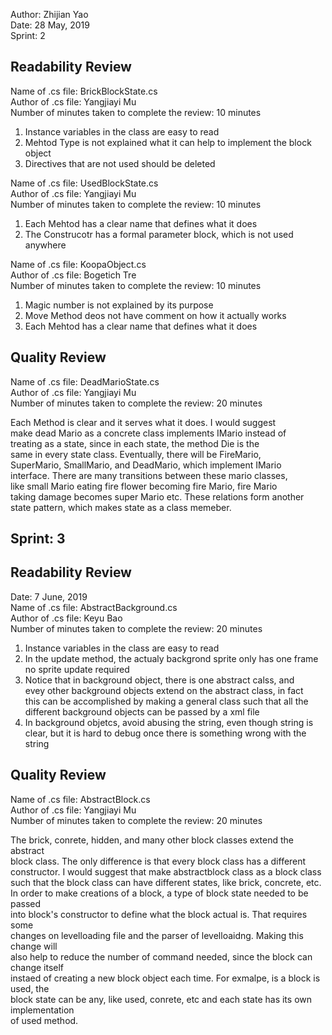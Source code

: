 Author: Zhijian Yao  
Date:  28 May, 2019  
Sprint: 2  

## Readability Review  

Name of .cs file: BrickBlockState.cs  
Author of .cs file: Yangjiayi Mu  
Number of minutes taken to complete the review: 10 minutes  
1. Instance variables in the class are easy to read 
2. Mehtod Type is not explained what it can help to implement the block object
3. Directives that are not used should be deleted

Name of .cs file: UsedBlockState.cs  
Author of .cs file: Yangjiayi Mu  
Number of minutes taken to complete the review: 10 minutes  
1. Each Mehtod has a clear name that defines what it does  
2. The Construcotr has a formal parameter block, which is not used anywhere  

Name of .cs file: KoopaObject.cs  
Author of .cs file: Bogetich Tre  
Number of minutes taken to complete the review: 10 minutes  
1.	Magic number is not explained by its purpose  
2.  Move Method deos not have comment on how it actually works  
3.  Each Mehtod has a clear name that defines what it does  

## Quality Review  

Name of .cs file: DeadMarioState.cs    
Author of .cs file: Yangjiayi Mu  
Number of minutes taken to complete the review: 20 minutes  

Each Method is clear and it serves what it does. I would suggest  
make dead Mario as a concrete class implements IMario instead of   
treating as a state, since in each state, the method Die is the  
same in every state class. Eventually, there will be FireMario,  
SuperMario,  SmallMario, and DeadMario, which implement  IMario  
interface. There are many transitions between these mario classes,   
like small Mario eating fire flower becoming  fire Mario, fire Mario   
taking damage becomes super Mario etc. These relations form another   
state pattern, which makes state as a class memeber.


## Sprint: 3   
## Readability Review 
Date: 7 June, 2019  
Name of .cs file: AbstractBackground.cs  
Author of .cs file: Keyu Bao  
Number of minutes taken to complete the review: 20 minutes  
1. Instance variables in the class are easy to read 
2. In the update method, the actualy backgrond sprite only has one frame  
no sprite update required  
3. Notice that in background object, there is one abstract calss, and  
evey other background objects extend on the abstract class, in fact  
this can be accomplished by making a general class such that all the  
different background objects can be passed by a xml file  
4. In background objetcs, avoid abusing the string, even though string is  
clear, but it is hard to debug once there is something wrong with the string

## Quality Review  

Name of .cs file: AbstractBlock.cs   
Author of .cs file: Yangjiayi Mu    
Number of minutes taken to complete the review: 20 minutes   

The brick, conrete, hidden, and many other block classes extend the abstract  
block class. The only difference is that every block class has a different  
constructor. I would suggest that make abstractblock class as a block class  
such that the block class can have different states, like brick, concrete, etc.  
In order to make creations of a block, a type of block state needed to be passed  
into block's constructor to define what the block actual is. That requires some  
changes on levelloading file and the parser of levelloaidng. Making this change will  
also help to reduce the number of command needed, since the block can change itself  
instaed of creating a new block object each time. For exmalpe, is a block is used, the  
block state can be any, like used, conrete, etc and each state has its own implementation  
of used method.

